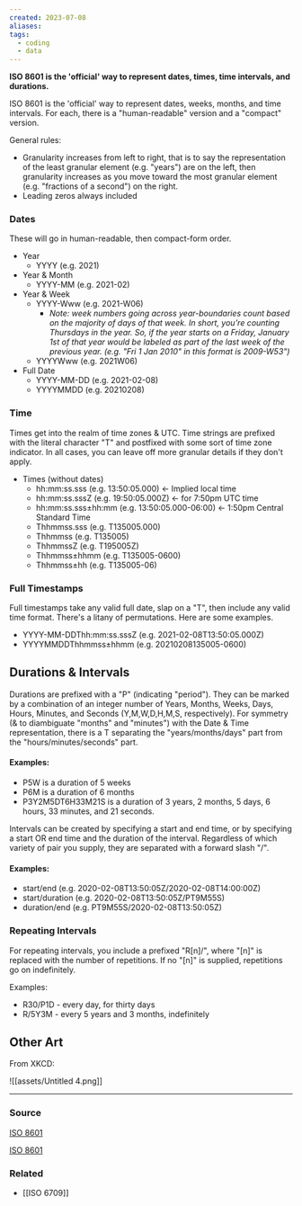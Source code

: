 ```yaml
---
created: 2023-07-08
aliases: 
tags:
  - coding
  - data
---
```

**ISO 8601 is the 'official' way to represent dates, times, time intervals, and durations.**

ISO 8601 is the 'official' way to represent dates, weeks, months, and time intervals. For each, there is a "human-readable" version and a "compact" version.

General rules:

- Granularity increases from left to right, that is to say the representation of the least granular element (e.g. "years") are on the left, then granularity increases as you move toward the most granular element (e.g. "fractions of a second") on the right.
- Leading zeros always included

### Dates

These will go in human-readable, then compact-form order.

- Year
    - YYYY (e.g. 2021)
- Year & Month
    - YYYY-MM (e.g. 2021-02)
- Year & Week
    - YYYY-Www (e.g. 2021-W06)
        - *Note: week numbers going across year-boundaries count based on the majority of days of that week. In short, you're counting Thursdays in the year. So, if the year starts on a Friday, January 1st of that year would be labeled as part of the last week of the previous year. (e.g. "Fri 1 Jan 2010" in this format is 2009-W53")*
    - YYYYWww (e.g. 2021W06)
- Full Date
    - YYYY-MM-DD (e.g. 2021-02-08)
    - YYYYMMDD (e.g. 20210208)

### Time

Times get into the realm of time zones & UTC. Time strings are prefixed with the literal character "T" and postfixed with some sort of time zone indicator. In all cases, you can leave off more granular details if they don't apply. 

- Times (without dates)
    - hh:mm:ss.sss (e.g. 13:50:05.000) ← Implied local time
    - hh:mm:ss.sssZ (e.g. 19:50:05.000Z) ← for 7:50pm UTC time
    - hh:mm:ss.sss±hh:mm (e.g. 13:50:05.000-06:00) ← 1:50pm Central Standard Time
    - Thhmmss.sss (e.g. T135005.000)
    - Thhmmss (e.g. T135005)
    - ThhmmssZ (e.g. T195005Z)
    - Thhmmss±hhmm (e.g. T135005-0600)
    - Thhmmss±hh (e.g. T135005-06)

### Full Timestamps

Full timestamps take any valid full date, slap on a "T", then include any valid time format. There's a litany of permutations. Here are some examples.

- YYYY-MM-DDThh:mm:ss.sssZ (e.g. 2021-02-08T13:50:05.000Z)
- YYYYMMDDThhmmss±hhmm (e.g. 20210208135005-0600)

## Durations & Intervals

Durations are prefixed with a "P" (indicating "period"). They can be marked by a combination of an integer number of Years, Months, Weeks, Days, Hours, Minutes, and Seconds (Y,M,W,D,H,M,S, respectively). For symmetry (& to diambiguate "months" and "minutes") with the Date & Time representation, there is a T separating the "years/months/days" part from the "hours/minutes/seconds" part.

#### Examples:
- P5W is a duration of 5 weeks
- P6M is a duration of 6 months
- P3Y2M5DT6H33M21S is a duration of 3 years, 2 months, 5 days, 6 hours, 33 minutes, and 21 seconds.

Intervals can be created by specifying a start and end time, or by specifying a start OR end time and the duration of the interval. Regardless of which variety of pair you supply, they are separated with a forward slash "/".

#### Examples:
- start/end (e.g. 2020-02-08T13:50:05Z/2020-02-08T14:00:00Z)
- start/duration (e.g. 2020-02-08T13:50:05Z/PT9M55S)
- duration/end (e.g. PT9M55S/2020-02-08T13:50:05Z)

### Repeating Intervals

For repeating intervals, you include a prefixed "R[n]/", where "[n]" is replaced with the number of repetitions. If no "[n]" is supplied, repetitions go on indefinitely. 

Examples:
- R30/P1D - every day, for thirty days
- R/5Y3M - every 5 years and 3 months, indefinitely

## Other Art

From XKCD:

![[assets/Untitled 4.png]]

****
### Source

[ISO 8601](https://en.wikipedia.org/wiki/ISO_8601)

[ISO 8601](https://xkcd.com/1179/)

### Related
- [[ISO 6709]]